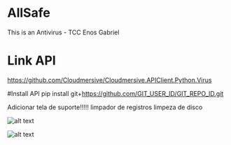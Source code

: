 # AllSafe
This is an Antivirus - TCC Enos Gabriel

# Link API
https://github.com/Cloudmersive/Cloudmersive.APIClient.Python.Virus

#Install API
pip install git+https://github.com/GIT_USER_ID/GIT_REPO_ID.git


Adicionar tela de suporte!!!!!
limpador de registros
limpeza de disco

![alt text](https://github.com/hun251/AllSafe/blob/main/img/all_safe_tela_principal_print.png)

![alt text](https://github.com/hun251/AllSafe/blob/main/img/all_safe_tela_tarefas_print.png)
